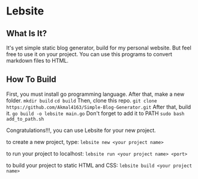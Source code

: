 # Lebsite

## What Is It?

It's yet simple static blog generator, build for my personal website.
But feel free to use it on your project.
You can use this programs to convert markdown files to HTML.

## How To Build
First, you must install go programming language.
After that, make a new folder.
`mkdir build`
`cd build`
Then, clone this repo.
`git clone https://github.com/Akmal4163/Simple-Blog-Generator.git`
After that, build it.
`go build -o lebsite main.go`
Don't forget to add it to PATH
`sudo bash add_to_path.sh`

Congratulations!!!, you can use Lebsite for your new project.

to create a new project, type:
`lebsite new <your project name>`

to run your project to localhost:
`lebsite run <your project name> <port>`

to build your project to static HTML and CSS:
`lebsite build <your project name>`









